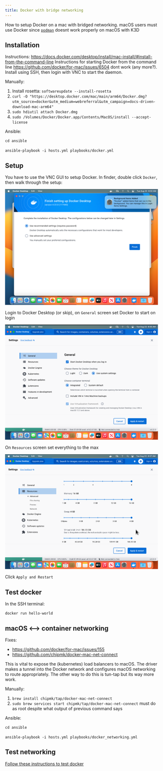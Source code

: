 ```yaml
---
title: Docker with bridge networking
---
```


How to setup Docker on a mac with bridged networking. macOS users must use Docker since [`podman`](https://podman.io) doesnt work properly on macOS with K3D

## Installation

Instructions: https://docs.docker.com/desktop/install/mac-install/#install-from-the-command-line Instructions for starting Docker from the command line https://github.com/docker/for-mac/issues/6504 dont work (any more?). Install using SSH, then login with VNC to start the daemon.

Manually:

1. Install rosetta: `softwareupdate --install-rosetta`
2. `curl -O "https://desktop.docker.com/mac/main/arm64/Docker.dmg?utm_source=docker&utm_medium=webreferral&utm_campaign=docs-driven-download-mac-arm64"`
3. `sudo hdiutil attach Docker.dmg`
4. `sudo /Volumes/Docker/Docker.app/Contents/MacOS/install --accept-license`

Ansible:

```shell
cd ansible

ansible-playbook -i hosts.yml playbooks/docker.yml
```

## Setup

You have to use the VNC GUI to setup Docker. In finder, double click `Docker`, then walk through the setup:

![docker setup step 1](../images/docker_setup_1.png)

Login to Docker Desktop (or skip), on `General` screen set Docker to start on login

![docker setup step 2](../images/docker_setup_2.png)

On `Resources` screen set everything to the max

![docker setup step 3](../images/docker_setup_3.png)

Click `Apply and Restart`

## Test docker

In the SSH terminal:

```shell
docker run hello-world
```

## macOS <--> container networking

Fixes:

* https://github.com/docker/for-mac/issues/155
* https://github.com/chipmk/docker-mac-net-connect

This is vital to expose the (kubernetes) load balancers to macOS. The driver makes a tunnel into the Docker network and configures macOS networking to route appropriately. The other way to do this is tun-tap but its way more work.

Manually:

1. `brew install chipmk/tap/docker-mac-net-connect`
2. `sudo brew services start chipmk/tap/docker-mac-net-connect` must do as root despite what output of previous command says

Ansible:

```shell
cd ansible

ansible-playbook -i hosts.yml playbooks/docker_networking.yml
```

## Test networking

[Follow these instructions to test docker](https://github.com/chipmk/docker-mac-net-connect#usage)
